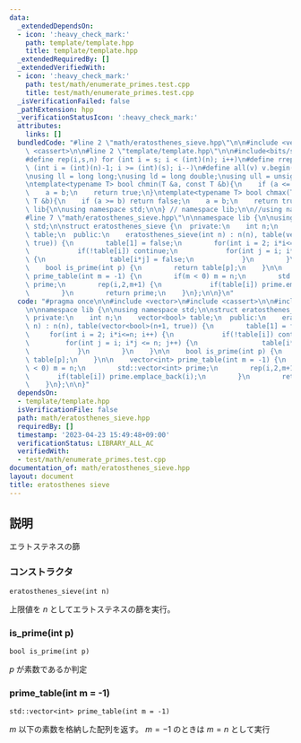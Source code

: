 ```yaml
---
data:
  _extendedDependsOn:
  - icon: ':heavy_check_mark:'
    path: template/template.hpp
    title: template/template.hpp
  _extendedRequiredBy: []
  _extendedVerifiedWith:
  - icon: ':heavy_check_mark:'
    path: test/math/enumerate_primes.test.cpp
    title: test/math/enumerate_primes.test.cpp
  _isVerificationFailed: false
  _pathExtension: hpp
  _verificationStatusIcon: ':heavy_check_mark:'
  attributes:
    links: []
  bundledCode: "#line 2 \"math/eratosthenes_sieve.hpp\"\n\n#include <vector>\n#include\
    \ <cassert>\n\n#line 2 \"template/template.hpp\"\n\n#include<bits/stdc++.h>\n\n\
    #define rep(i,s,n) for (int i = s; i < (int)(n); i++)\n#define rrep(i,s,n) for\
    \ (int i = (int)(n)-1; i >= (int)(s); i--)\n#define all(v) v.begin(),v.end()\n\
    \nusing ll = long long;\nusing ld = long double;\nusing ull = unsigned long long;\n\
    \ntemplate<typename T> bool chmin(T &a, const T &b){\n    if (a <= b) return false;\n\
    \    a = b;\n    return true;\n}\ntemplate<typename T> bool chmax(T &a, const\
    \ T &b){\n    if (a >= b) return false;\n    a = b;\n    return true;\n}\n\nnamespace\
    \ lib{\n\nusing namespace std;\n\n} // namespace lib;\n\n//using namespace lib;\n\
    #line 7 \"math/eratosthenes_sieve.hpp\"\n\nnamespace lib {\n\nusing namespace\
    \ std;\n\nstruct eratosthenes_sieve {\n  private:\n    int n;\n    vector<bool>\
    \ table;\n  public:\n    eratosthenes_sieve(int n) : n(n), table(vector<bool>(n+1,\
    \ true)) {\n        table[1] = false;\n        for(int i = 2; i*i<=n; i++) {\n\
    \            if(!table[i]) continue;\n            for(int j = i; i*j <= n; j++)\
    \ {\n                table[i*j] = false;\n            }\n        }\n    }\n\n\
    \    bool is_prime(int p) {\n        return table[p];\n    }\n\n    vector<int>\
    \ prime_table(int m = -1) {\n        if(m < 0) m = n;\n        std::vector<int>\
    \ prime;\n        rep(i,2,m+1) {\n            if(table[i]) prime.emplace_back(i);\n\
    \        }\n        return prime;\n    }\n};\n\n}\n"
  code: "#pragma once\n\n#include <vector>\n#include <cassert>\n\n#include \"../template/template.hpp\"\
    \n\nnamespace lib {\n\nusing namespace std;\n\nstruct eratosthenes_sieve {\n \
    \ private:\n    int n;\n    vector<bool> table;\n  public:\n    eratosthenes_sieve(int\
    \ n) : n(n), table(vector<bool>(n+1, true)) {\n        table[1] = false;\n   \
    \     for(int i = 2; i*i<=n; i++) {\n            if(!table[i]) continue;\n   \
    \         for(int j = i; i*j <= n; j++) {\n                table[i*j] = false;\n\
    \            }\n        }\n    }\n\n    bool is_prime(int p) {\n        return\
    \ table[p];\n    }\n\n    vector<int> prime_table(int m = -1) {\n        if(m\
    \ < 0) m = n;\n        std::vector<int> prime;\n        rep(i,2,m+1) {\n     \
    \       if(table[i]) prime.emplace_back(i);\n        }\n        return prime;\n\
    \    }\n};\n\n}"
  dependsOn:
  - template/template.hpp
  isVerificationFile: false
  path: math/eratosthenes_sieve.hpp
  requiredBy: []
  timestamp: '2023-04-23 15:49:48+09:00'
  verificationStatus: LIBRARY_ALL_AC
  verifiedWith:
  - test/math/enumerate_primes.test.cpp
documentation_of: math/eratosthenes_sieve.hpp
layout: document
title: eratosthenes sieve
---
```


## 説明

エラトステネスの篩

### コンストラクタ

`eratosthenes_sieve(int n)`

上限値を $n$ としてエラトステネスの篩を実行。

### is_prime(int p)

`bool is_prime(int p)`

$p$ が素数であるか判定

### prime_table(int m = -1)

`std::vector<int> prime_table(int m = -1)`

$m$ 以下の素数を格納した配列を返す。 $m = -1$ のときは $m = n$ として実行

